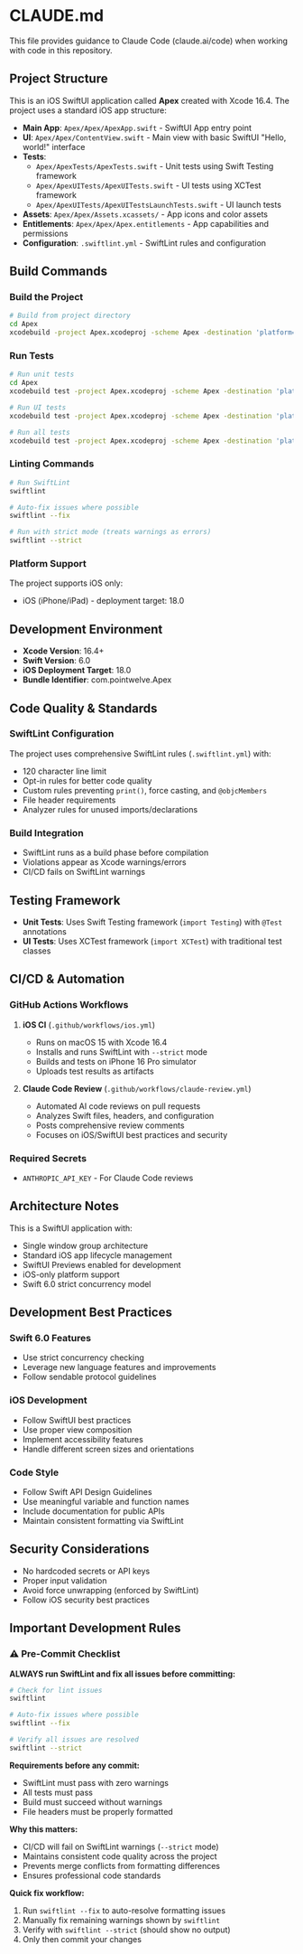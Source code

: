 # CLAUDE.md

This file provides guidance to Claude Code (claude.ai/code) when working with code in this repository.

## Project Structure

This is an iOS SwiftUI application called **Apex** created with Xcode 16.4. The project uses a standard iOS app structure:

- **Main App**: `Apex/Apex/ApexApp.swift` - SwiftUI App entry point
- **UI**: `Apex/Apex/ContentView.swift` - Main view with basic SwiftUI "Hello, world!" interface
- **Tests**: 
  - `Apex/ApexTests/ApexTests.swift` - Unit tests using Swift Testing framework
  - `Apex/ApexUITests/ApexUITests.swift` - UI tests using XCTest framework
  - `Apex/ApexUITests/ApexUITestsLaunchTests.swift` - UI launch tests
- **Assets**: `Apex/Apex/Assets.xcassets/` - App icons and color assets
- **Entitlements**: `Apex/Apex/Apex.entitlements` - App capabilities and permissions
- **Configuration**: `.swiftlint.yml` - SwiftLint rules and configuration

## Build Commands

### Build the Project
```bash
# Build from project directory
cd Apex
xcodebuild -project Apex.xcodeproj -scheme Apex -destination 'platform=iOS Simulator,name=iPhone 16 Pro' build
```

### Run Tests
```bash
# Run unit tests
cd Apex
xcodebuild test -project Apex.xcodeproj -scheme Apex -destination 'platform=iOS Simulator,name=iPhone 16 Pro' -only-testing:ApexTests

# Run UI tests
xcodebuild test -project Apex.xcodeproj -scheme Apex -destination 'platform=iOS Simulator,name=iPhone 16 Pro' -only-testing:ApexUITests

# Run all tests
xcodebuild test -project Apex.xcodeproj -scheme Apex -destination 'platform=iOS Simulator,name=iPhone 16 Pro'
```

### Linting Commands
```bash
# Run SwiftLint
swiftlint

# Auto-fix issues where possible
swiftlint --fix

# Run with strict mode (treats warnings as errors)
swiftlint --strict
```

### Platform Support
The project supports iOS only:
- iOS (iPhone/iPad) - deployment target: 18.0

## Development Environment

- **Xcode Version**: 16.4+
- **Swift Version**: 6.0
- **iOS Deployment Target**: 18.0
- **Bundle Identifier**: com.pointwelve.Apex

## Code Quality & Standards

### SwiftLint Configuration
The project uses comprehensive SwiftLint rules (`.swiftlint.yml`) with:
- 120 character line limit
- Opt-in rules for better code quality
- Custom rules preventing `print()`, force casting, and `@objcMembers`
- File header requirements
- Analyzer rules for unused imports/declarations

### Build Integration
- SwiftLint runs as a build phase before compilation
- Violations appear as Xcode warnings/errors
- CI/CD fails on SwiftLint warnings

## Testing Framework

- **Unit Tests**: Uses Swift Testing framework (`import Testing`) with `@Test` annotations
- **UI Tests**: Uses XCTest framework (`import XCTest`) with traditional test classes

## CI/CD & Automation

### GitHub Actions Workflows

1. **iOS CI** (`.github/workflows/ios.yml`)
   - Runs on macOS 15 with Xcode 16.4
   - Installs and runs SwiftLint with `--strict` mode
   - Builds and tests on iPhone 16 Pro simulator
   - Uploads test results as artifacts

2. **Claude Code Review** (`.github/workflows/claude-review.yml`)
   - Automated AI code reviews on pull requests
   - Analyzes Swift files, headers, and configuration
   - Posts comprehensive review comments
   - Focuses on iOS/SwiftUI best practices and security

### Required Secrets
- `ANTHROPIC_API_KEY` - For Claude Code reviews

## Architecture Notes

This is a SwiftUI application with:
- Single window group architecture
- Standard iOS app lifecycle management
- SwiftUI Previews enabled for development
- iOS-only platform support
- Swift 6.0 strict concurrency model

## Development Best Practices

### Swift 6.0 Features
- Use strict concurrency checking
- Leverage new language features and improvements
- Follow sendable protocol guidelines

### iOS Development
- Follow SwiftUI best practices
- Use proper view composition
- Implement accessibility features
- Handle different screen sizes and orientations

### Code Style
- Follow Swift API Design Guidelines
- Use meaningful variable and function names
- Include documentation for public APIs
- Maintain consistent formatting via SwiftLint

## Security Considerations

- No hardcoded secrets or API keys
- Proper input validation
- Avoid force unwrapping (enforced by SwiftLint)
- Follow iOS security best practices

## Important Development Rules

### ⚠️ Pre-Commit Checklist

**ALWAYS run SwiftLint and fix all issues before committing:**

```bash
# Check for lint issues
swiftlint

# Auto-fix issues where possible
swiftlint --fix

# Verify all issues are resolved
swiftlint --strict
```

**Requirements before any commit:**
- SwiftLint must pass with zero warnings
- All tests must pass
- Build must succeed without warnings
- File headers must be properly formatted

**Why this matters:**
- CI/CD will fail on SwiftLint warnings (`--strict` mode)
- Maintains consistent code quality across the project
- Prevents merge conflicts from formatting differences
- Ensures professional code standards

**Quick fix workflow:**
1. Run `swiftlint --fix` to auto-resolve formatting issues
2. Manually fix remaining warnings shown by `swiftlint`
3. Verify with `swiftlint --strict` (should show no output)
4. Only then commit your changes